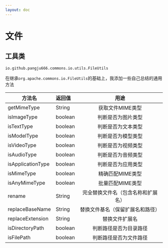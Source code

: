 ```yaml
---
layout: doc
---
```


# 文件

## 工具类
`io.github.pangju666.commons.io.utils.FileUtils`

在继承`org.apache.commons.io.FileUtils`的基础上，我添加一些自己总结的通用方法

| 方法名               | 返回值     |        用途         |
|-------------------|:--------|:-----------------:|
| getMimeType       | String  |    获取文件MIME类型     |
| isImageType       | boolean |     判断是否为图片类型     |
| isTextType        | boolean |     判断是否为文本类型     |
| isModelType       | boolean |     判断是否为模型类型     |
| isVideoType       | boolean |     判断是否为视频类型     |
| isAudioType       | boolean |     判断是否为音频类型     |
| isApplicationType | boolean |     判断是否为应用类型     |
| isMimeType        | boolean |    精确匹配MIME类型     |
| isAnyMimeType     | boolean |    批量匹配MIME类型     |
| rename            | String  | 完全替换文件名（包含名称和扩展名） |
| replaceBaseName   | String  | 替换文件基名（保留扩展名和路径）  |
| replaceExtension  | String  |      替换文件扩展名      |
| isDirectoryPath   | boolean |    判断路径是否为目录路径    |
| isFilePath        | boolean |    判断路径是否为文件路径    |
